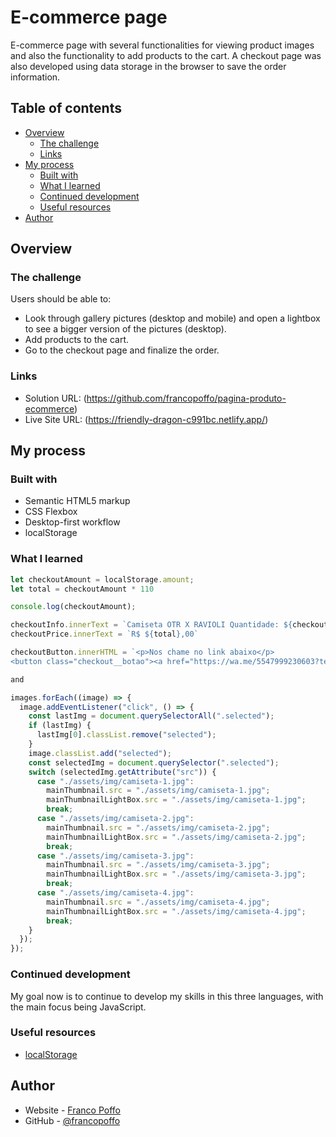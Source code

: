 # E-commerce page

E-commerce page with several functionalities for viewing product images and also the functionality to add products to the cart. A checkout page was also developed using data storage in the browser to save the order information.

## Table of contents

- [Overview](#overview)
  - [The challenge](#the-challenge)
  - [Links](#links)
- [My process](#my-process)
  - [Built with](#built-with)
  - [What I learned](#what-i-learned)
  - [Continued development](#continued-development)
  - [Useful resources](#useful-resources)
- [Author](#author)



## Overview

### The challenge

Users should be able to:

- Look through gallery pictures (desktop and mobile) and open a lightbox to see a bigger version of the pictures (desktop).
- Add products to the cart.
- Go to the checkout page and finalize the order.

### Links

- Solution URL: (https://github.com/francopoffo/pagina-produto-ecommerce)
- Live Site URL: (https://friendly-dragon-c991bc.netlify.app/)

## My process

### Built with

- Semantic HTML5 markup
- CSS Flexbox
- Desktop-first workflow
- localStorage

### What I learned


```js
let checkoutAmount = localStorage.amount;
let total = checkoutAmount * 110

console.log(checkoutAmount);

checkoutInfo.innerText = `Camiseta OTR X RAVIOLI Quantidade: ${checkoutAmount}`
checkoutPrice.innerText = `R$ ${total},00`

checkoutButton.innerHTML = `<p>Nos chame no link abaixo</p>
<button class="checkout__botao"><a href="https://wa.me/5547999230603?text=Gostaria%20de%20comprar%20${checkoutAmount}%20camiseta(s)%20da%20ON%20THE%20ROCKS%20pelo%20total%20de%20R$%20${total}."><img src="./assets/img/whatsapp.png" "alt="whatsapp"><a/></button>`

and

images.forEach((image) => {
  image.addEventListener("click", () => {
    const lastImg = document.querySelectorAll(".selected");
    if (lastImg) {
      lastImg[0].classList.remove("selected");
    }
    image.classList.add("selected");
    const selectedImg = document.querySelector(".selected");
    switch (selectedImg.getAttribute("src")) {
      case "./assets/img/camiseta-1.jpg":
        mainThumbnail.src = "./assets/img/camiseta-1.jpg";
        mainThumbnailLightBox.src = "./assets/img/camiseta-1.jpg";
        break;
      case "./assets/img/camiseta-2.jpg":
        mainThumbnail.src = "./assets/img/camiseta-2.jpg";
        mainThumbnailLightBox.src = "./assets/img/camiseta-2.jpg";
        break;
      case "./assets/img/camiseta-3.jpg":
        mainThumbnail.src = "./assets/img/camiseta-3.jpg";
        mainThumbnailLightBox.src = "./assets/img/camiseta-3.jpg";
        break;
      case "./assets/img/camiseta-4.jpg":
        mainThumbnail.src = "./assets/img/camiseta-4.jpg";
        mainThumbnailLightBox.src = "./assets/img/camiseta-4.jpg";
        break;
    }
  });
});

```

### Continued development

My goal now is to continue to develop my skills in this three languages, with the main focus being JavaScript.

### Useful resources

- [localStorage](https://www.youtube.com/watch?v=AphaUpmVguI)


## Author

- Website - [Franco Poffo](https://www.linkedin.com/in/franco-poffo/)
- GitHub - [@francopoffo](https://github.com/francopoffo)


